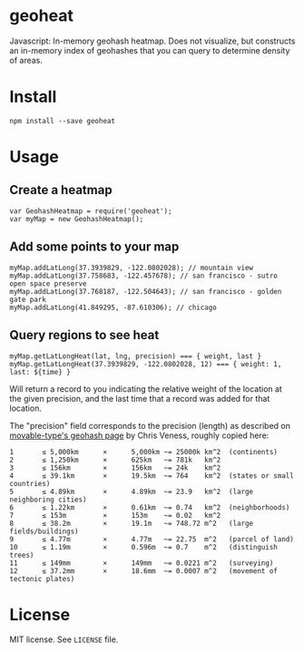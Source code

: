 # geoheat
Javascript: In-memory geohash heatmap. Does not visualize, but constructs an in-memory index of geohashes that you can query to determine density of areas.

# Install

```
npm install --save geoheat
```

# Usage
## Create a heatmap
```
var GeohashHeatmap = require('geoheat');
var myMap = new GeohashHeatmap();
```

## Add some points to your map
```
myMap.addLatLong(37.3939829, -122.0802028); // mountain view
myMap.addLatLong(37.758683, -122.457678); // san francisco - sutro open space preserve
myMap.addLatLong(37.768187, -122.504643); // san francisco - golden gate park
myMap.addLatLong(41.849295, -87.610306); // chicago
```

## Query regions to see heat
```
myMap.getLatLongHeat(lat, lng, precision) === { weight, last }
myMap.getLatLongHeat(37.3939829, -122.0802028, 12) === { weight: 1, last: ${time} }
```

Will return a record to you indicating the relative weight of the location at the given precision,
and the last time that a record was added for that location.

The "precision" field corresponds to the precision (length) as described on
[movable-type's geohash page](http://www.movable-type.co.uk/scripts/geohash.html) by Chris Veness,
roughly copied here:

```
1       ≤ 5,000km      ×      5,000km ~= 25000k km^2  (continents)
2       ≤ 1,250km      ×      625km   ~= 781k   km^2
3       ≤ 156km        ×      156km   ~= 24k    km^2
4       ≤ 39.1km       ×      19.5km  ~= 764    km^2  (states or small countries)
5       ≤ 4.89km       ×      4.89km  ~= 23.9   km^2  (large neighboring cities)
6       ≤ 1.22km       ×      0.61km  ~= 0.74   km^2  (neighborhoods)
7       ≤ 153m         ×      153m    ~= 0.02   km^2
8       ≤ 38.2m        ×      19.1m   ~= 748.72 m^2   (large fields/buildings)
9       ≤ 4.77m        ×      4.77m   ~= 22.75  m^2   (parcel of land)
10      ≤ 1.19m        ×      0.596m  ~= 0.7    m^2   (distinguish trees)
11      ≤ 149mm        ×      149mm   ~= 0.0221 m^2   (surveying)
12      ≤ 37.2mm       ×      18.6mm  ~= 0.0007 m^2   (movement of tectonic plates)
```

# License

MIT license. See `LICENSE` file.
